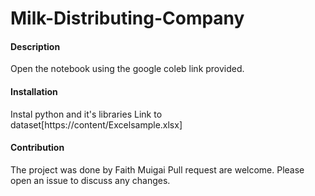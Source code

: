 # Milk-Distributing-Company
#### Description
Open the notebook using the google coleb link provided.
#### Installation
Instal python and it's libraries
Link to dataset[https://content/Excelsample.xlsx]
#### Contribution
The project was done by Faith Muigai
Pull request are welcome. Please open an issue to discuss any changes.
